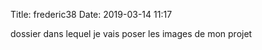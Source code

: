 Title: frederic38
Date: 2019-03-14 11:17

dossier dans lequel je vais poser les images de mon projet
